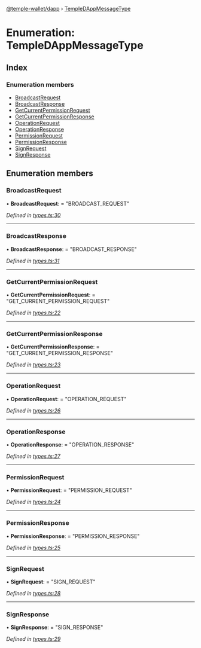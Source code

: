 [@temple-wallet/dapp](../README.md) › [TempleDAppMessageType](templedappmessagetype.md)

# Enumeration: TempleDAppMessageType

## Index

### Enumeration members

* [BroadcastRequest](templedappmessagetype.md#broadcastrequest)
* [BroadcastResponse](templedappmessagetype.md#broadcastresponse)
* [GetCurrentPermissionRequest](templedappmessagetype.md#getcurrentpermissionrequest)
* [GetCurrentPermissionResponse](templedappmessagetype.md#getcurrentpermissionresponse)
* [OperationRequest](templedappmessagetype.md#operationrequest)
* [OperationResponse](templedappmessagetype.md#operationresponse)
* [PermissionRequest](templedappmessagetype.md#permissionrequest)
* [PermissionResponse](templedappmessagetype.md#permissionresponse)
* [SignRequest](templedappmessagetype.md#signrequest)
* [SignResponse](templedappmessagetype.md#signresponse)

## Enumeration members

###  BroadcastRequest

• **BroadcastRequest**: = "BROADCAST_REQUEST"

*Defined in [types.ts:30](https://github.com/madfish-solutions/templewallet-dapp/blob/da1b569/src/types.ts#L30)*

___

###  BroadcastResponse

• **BroadcastResponse**: = "BROADCAST_RESPONSE"

*Defined in [types.ts:31](https://github.com/madfish-solutions/templewallet-dapp/blob/da1b569/src/types.ts#L31)*

___

###  GetCurrentPermissionRequest

• **GetCurrentPermissionRequest**: = "GET_CURRENT_PERMISSION_REQUEST"

*Defined in [types.ts:22](https://github.com/madfish-solutions/templewallet-dapp/blob/da1b569/src/types.ts#L22)*

___

###  GetCurrentPermissionResponse

• **GetCurrentPermissionResponse**: = "GET_CURRENT_PERMISSION_RESPONSE"

*Defined in [types.ts:23](https://github.com/madfish-solutions/templewallet-dapp/blob/da1b569/src/types.ts#L23)*

___

###  OperationRequest

• **OperationRequest**: = "OPERATION_REQUEST"

*Defined in [types.ts:26](https://github.com/madfish-solutions/templewallet-dapp/blob/da1b569/src/types.ts#L26)*

___

###  OperationResponse

• **OperationResponse**: = "OPERATION_RESPONSE"

*Defined in [types.ts:27](https://github.com/madfish-solutions/templewallet-dapp/blob/da1b569/src/types.ts#L27)*

___

###  PermissionRequest

• **PermissionRequest**: = "PERMISSION_REQUEST"

*Defined in [types.ts:24](https://github.com/madfish-solutions/templewallet-dapp/blob/da1b569/src/types.ts#L24)*

___

###  PermissionResponse

• **PermissionResponse**: = "PERMISSION_RESPONSE"

*Defined in [types.ts:25](https://github.com/madfish-solutions/templewallet-dapp/blob/da1b569/src/types.ts#L25)*

___

###  SignRequest

• **SignRequest**: = "SIGN_REQUEST"

*Defined in [types.ts:28](https://github.com/madfish-solutions/templewallet-dapp/blob/da1b569/src/types.ts#L28)*

___

###  SignResponse

• **SignResponse**: = "SIGN_RESPONSE"

*Defined in [types.ts:29](https://github.com/madfish-solutions/templewallet-dapp/blob/da1b569/src/types.ts#L29)*
